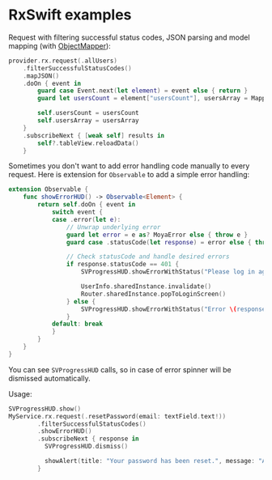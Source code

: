 # RxSwift examples

Request with filtering successful status codes, JSON parsing and model mapping (with [ObjectMapper](https://github.com/Hearst-DD/ObjectMapper)):

```swift
provider.rx.request(.allUsers)
    .filterSuccessfulStatusCodes()
    .mapJSON()
    .doOn { event in
        guard case Event.next(let element) = event else { return }
        guard let usersCount = element["usersCount"], usersArray = Mapper<User>().mapArray(element["users"]) else { return }

        self.usersCount = usersCount
        self.usersArray = usersArray
    }
    .subscribeNext { [weak self] results in
        self?.tableView.reloadData()
    }
```

Sometimes you don't want to add error handling code manually to every
request. Here is extension for `Observable` to add a simple error handling:

```swift
extension Observable {
    func showErrorHUD() -> Observable<Element> {
        return self.doOn { event in
            switch event {
            case .error(let e):
                // Unwrap underlying error
                guard let error = e as? MoyaError else { throw e }
                guard case .statusCode(let response) = error else { throw e }

                // Check statusCode and handle desired errors
                if response.statusCode == 401 {
                    SVProgressHUD.showErrorWithStatus("Please log in again")

                    UserInfo.sharedInstance.invalidate()
                    Router.sharedInstance.popToLoginScreen()
                } else {
                    SVProgressHUD.showErrorWithStatus("Error \(response.statusCode)")
                }
            default: break
            }
        }
    }
}
```

You can see `SVProgressHUD` calls, so in case of error spinner will be
dismissed automatically.

Usage:

```swift
SVProgressHUD.show()
MyService.rx.request(.resetPassword(email: textField.text!))
        .filterSuccessfulStatusCodes()
        .showErrorHUD()
        .subscribeNext { response in
          SVProgressHUD.dismiss()

          showAlert(title: "Your password has been reset.", message: "An email will be sent to you with a new password shortly.")
        }
```